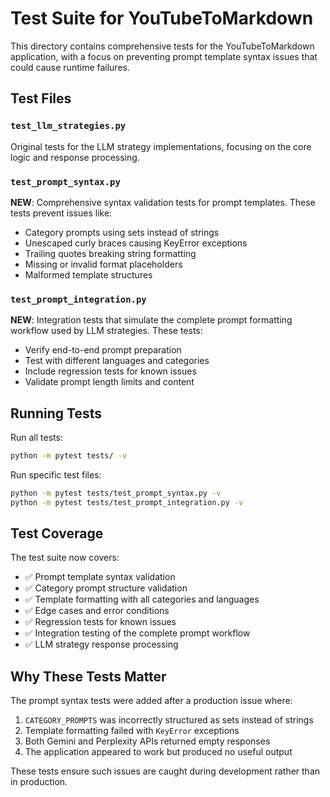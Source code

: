 # Test Suite for YouTubeToMarkdown

This directory contains comprehensive tests for the YouTubeToMarkdown application, with a focus on preventing prompt template syntax issues that could cause runtime failures.

## Test Files

### `test_llm_strategies.py`
Original tests for the LLM strategy implementations, focusing on the core logic and response processing.

### `test_prompt_syntax.py` 
**NEW**: Comprehensive syntax validation tests for prompt templates. These tests prevent issues like:
- Category prompts using sets instead of strings
- Unescaped curly braces causing KeyError exceptions  
- Trailing quotes breaking string formatting
- Missing or invalid format placeholders
- Malformed template structures

### `test_prompt_integration.py`
**NEW**: Integration tests that simulate the complete prompt formatting workflow used by LLM strategies. These tests:
- Verify end-to-end prompt preparation
- Test with different languages and categories
- Include regression tests for known issues
- Validate prompt length limits and content

## Running Tests

Run all tests:
```bash
python -m pytest tests/ -v
```

Run specific test files:
```bash
python -m pytest tests/test_prompt_syntax.py -v
python -m pytest tests/test_prompt_integration.py -v
```

## Test Coverage

The test suite now covers:
- ✅ Prompt template syntax validation
- ✅ Category prompt structure validation
- ✅ Template formatting with all categories and languages
- ✅ Edge cases and error conditions
- ✅ Regression tests for known issues
- ✅ Integration testing of the complete prompt workflow
- ✅ LLM strategy response processing

## Why These Tests Matter

The prompt syntax tests were added after a production issue where:
1. `CATEGORY_PROMPTS` was incorrectly structured as sets instead of strings
2. Template formatting failed with `KeyError` exceptions
3. Both Gemini and Perplexity APIs returned empty responses
4. The application appeared to work but produced no useful output

These tests ensure such issues are caught during development rather than in production.
